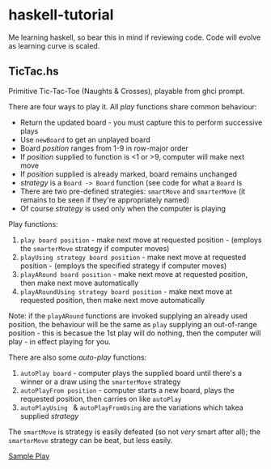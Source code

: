 # haskell-tutorial
Me learning haskell, so bear this in mind if reviewing code.  Code will evolve as learning curve is scaled.

## TicTac.hs
Primitive Tic-Tac-Toe (Naughts & Crosses), playable from ghci prompt.

There are four ways to play it.  All *play* functions share common behaviour:

* Return the updated board - you must capture this to perform successive plays
* Use `newBoard` to get an unplayed board
* Board *position* ranges from 1-9 in row-major order
* If *position* supplied to function is <1 or >9, computer will make next move
* If *position* supplied is already marked, board remains unchanged
* *strategy* is a `Board -> Board` function (see code for what a `Board` is
* There are two pre-defined strategies: `smartMove` and `smarterMove` (it remains to be seen if they're appropriately named)
* Of course *strategy* is used only when the computer is playing

Play functions:

1. `play board position`  - make next move at requested position - (employs the `smarterMove` strategy if computer moves)
2. `playUsing strategy board position` - make next move at requested position - (employs the specified strategy if computer moves)
3. `playARound board position`  - make next move at requested position, then make next move automatically 
4. `playARoundUsing strategy board position` - make next move at requested position, then make next move automatically

Note: if the `playARound` functions are invoked supplying an already used position, the behaviour will be the same as `play` supplying an out-of-range position - this is becasue the 1st play will do nothing, then the computer will play - in effect playing for you. 


There are also some *auto-play* functions:

1. `autoPlay board` - computer plays the supplied board until there's a winner or a draw using the `smarterMove` strategy
2. `autoPlayFrom position` - computer starts a new board, plays the requested position, then carries on like `autoPlay`
3. `autoPlayUsing ` & `autoPlayFromUsing` are the variations which takea supplied *strategy* 


The `smartMove` is strategy is easily defeated (so not *very* smart after all); the `smarterMove` strategy can be beat, but less easily. 

[Sample Play](./SAMPLEGAME.MD)